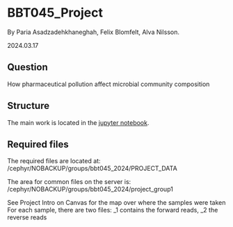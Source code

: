 # BBT045_Project
By Paria Asadzadehkhaneghah, Felix Blomfelt, Alva Nilsson.

2024.03.17


## Question
How pharmaceutical pollution affect microbial community composition

## Structure
The main work is located in the [jupyter notebook](Project_group1.ipynb).

## Required files
The required files are located at: /cephyr/NOBACKUP/groups/bbt045_2024/PROJECT_DATA

The area for common files on the server is: /cephyr/NOBACKUP/groups/bbt045_2024/project_group1

See Project Intro on Canvas for the map over where the samples were taken
For each sample, there are two files: _1 contains the forward reads, _2 the reverse reads

